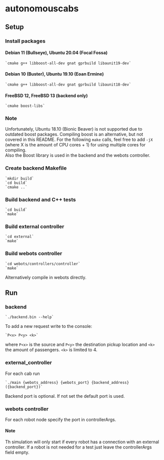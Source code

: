 # autonomouscabs
## Setup
### Install packages
#### Debian 11 (Bullseye), Ubuntu 20.04 (Focal Fossa)
    `cmake g++ libboost-all-dev gnat gprbuild libaunit19-dev`
#### Debian 10 (Buster), Ubuntu 19.10 (Eoan Ermine)
    `cmake g++ libboost-all-dev gnat gprbuild libaunit18-dev`
#### FreeBSD 12, FreeBSD 13 (backend only)
    `cmake boost-libs`
### Note
Unfortunately, Ubuntu 18.10 (Bionic Beaver) is not supported due
to outdated boost packages. Compiling boost is an alternative, but not covered in this README.
For the following `make` calls, feel free to add `-jX` (where X is the amount of CPU cores + 1)
for using multiple cores for compiling.  
Also the Boost library is used in the backend and the webots controller.
### Create backend Makefile
    `mkdir build`
    `cd build`
    `cmake ..`
### Build backend and C++ tests
    `cd build`
    `make`
### Build external controller
    `cd external`
    `make`
### Build webots controller
    `cd webots/controllers/controller`
    `make`
Alternatively compile in webots directly.
## Run
### backend
    `./backend.bin --help`
To add a new request write to the console: 

    `P<x> P<y> <k>`
where `P<x>` is the source and `P<y>` the destination pickup location and `<k>` the amount of passengers.
`<k>` is limited to 4.
### external_controller
For each cab run

    `./main {webots_address} {webots_port} {backend_address} ({backend_port})`
Backend port is optional. If not set the default port is used.
### webots controller
For each robot node specify the port in controllerArgs.
#### Note
Th simulation will only start if every robot has a connection with an external controller.
If a robot is not needed for a test just leave the controllerArgs field empty.
